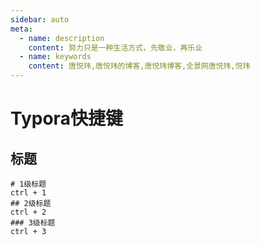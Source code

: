 ```yaml
---
sidebar: auto
meta:
  - name: description
    content: 努力只是一种生活方式，先敬业，再乐业
  - name: keywords
    content: 唐悦玮,唐悦玮的博客,唐悦玮博客,全景网唐悦玮,悦玮
---
```

# Typora快捷键

## 标题
```
# 1级标题
ctrl + 1
## 2级标题
ctrl + 2
### 3级标题
ctrl + 3
```
